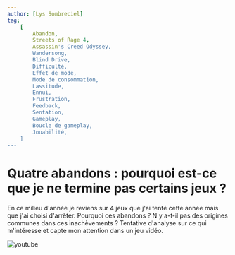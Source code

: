 ```yaml
---
author: [Lys Sombreciel]
tag:
    [
        Abandon,
        Streets of Rage 4,
        Assassin's Creed Odyssey,
        Wandersong,
        Blind Drive,
        Difficulté,
        Effet de mode,
        Mode de consommation,
        Lassitude,
        Ennui,
        Frustration,
        Feedback,
        Sentation,
        Gameplay,
        Boucle de gameplay,
        Jouabilité,
    ]
---
```


# Quatre abandons : pourquoi est-ce que je ne termine pas certains jeux ?

En ce milieu d'année je reviens sur 4 jeux que j'ai tenté cette année mais que j'ai choisi d'arrêter. Pourquoi ces abandons ? N'y a-t-il pas des origines communes dans ces inachèvements ? Tentative d'analyse sur ce qui m'intéresse et capte mon attention dans un jeu vidéo.

![youtube](https://www.youtube.com/watch?v=TP8BmCqgpTg)

